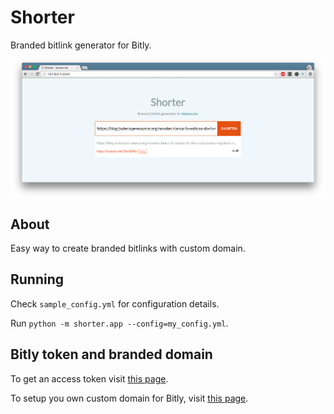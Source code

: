 # Shorter

Branded bitlink generator for Bitly.

![Screenshot](./screenshot.png)

## About

Easy way to create branded bitlinks with custom domain.

## Running

Check `sample_config.yml` for configuration details.

Run `python -m shorter.app --config=my_config.yml`.

## Bitly token and branded domain

To get an access token visit [this page](https://bitly.com/a/oauth_apps).

To setup you own custom domain for Bitly, visit [this page](https://bitly.com/a/settings/advanced).
